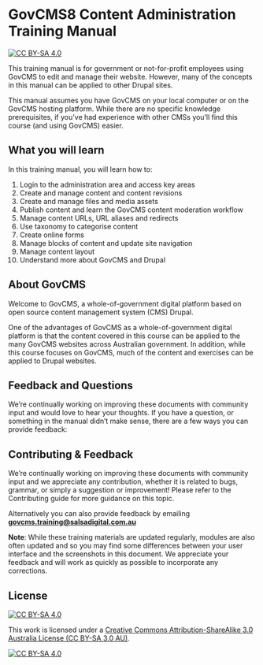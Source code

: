 # GovCMS8 Content Administration Training Manual

[![CC BY-SA 4.0][cc-by-sa-shield]][cc-by-sa]

This training manual is for government or not-for-profit employees using GovCMS to edit and manage their website. However, many of the concepts in this manual can be applied to other Drupal sites. 

This manual assumes you have GovCMS on your local computer or on the GovCMS hosting platform. While there are no specific knowledge prerequisites, if you’ve had experience with other CMSs you’ll find this course \(and using GovCMS\) easier.

## What you will learn

In this training manual, you will learn how to: 

1. Login to the administration area and access key areas
2. Create and manage content and content revisions
3. Create and manage files and media assets
4. Publish content and learn the GovCMS content moderation workflow
5. Manage content URLs, URL aliases and redirects
6. Use taxonomy to categorise content
7. Create online forms
8. Manage blocks of content and update site navigation
9. Manage content layout
10. Understand more about GovCMS and Drupal

## About GovCMS

Welcome to GovCMS, a whole-of-government digital platform based on open source content management system \(CMS\) Drupal.

One of the advantages of GovCMS as a whole-of-government digital platform is that the content covered in this course can be applied to the many GovCMS websites across Australian government. In addition, while this course focuses on GovCMS, much of the content and exercises can be applied to Drupal websites.

## Feedback and Questions

We’re continually working on improving these documents with community input and would love to hear your thoughts. If you have a question, or something in the manual didn’t make sense, there are a few ways you can provide feedback: 


## Contributing & Feedback

We’re continually working on improving these documents with community input and we appreciate any contribution, whether it is related to bugs, grammar, or simply a suggestion or improvement! Please refer to the Contributing guide for more guidance on this topic.

Alternatively you can also provide feedback by emailing **govcms.training@salsadigital.com.au** 


**Note**: While these training materials are updated regularly, modules are also often updated and so you may find some differences between your user interface and the screenshots in this document. We appreciate your feedback and will work as quickly as possible to incorporate any corrections.

## License

[![CC BY-SA 4.0][cc-by-sa-shield]][cc-by-sa]

This work is licensed under a [Creative Commons Attribution-ShareAlike 3.0 Australia License (CC BY-SA 3.0 AU)](https://creativecommons.org/licenses/by-sa/3.0/au/). 

[![CC BY-SA 4.0][cc-by-sa-image]][cc-by-sa]

[cc-by-sa]: https://creativecommons.org/licenses/by-sa/3.0/au/
[cc-by-sa-image]: https://licensebuttons.net/l/by-sa/4.0/88x31.png
[cc-by-sa-shield]: https://img.shields.io/badge/License-CC%20BY--SA%203.0%20AU-lightgrey.svg
